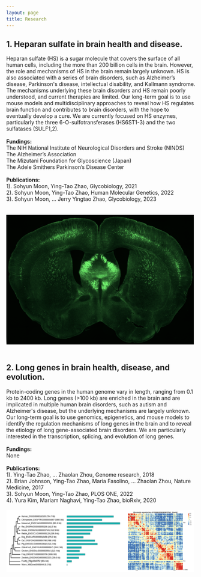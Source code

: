 ```yaml
---
layout: page
title: Research 
---
```

## 1. Heparan sulfate in brain health and disease.<br>
Heparan sulfate (HS) is a sugar molecule that covers the surface of all human cells, including the more than 200 billion cells in the brain. However, the role and mechanisms of HS in the brain remain largely unknown. HS is also associated with a series of brain disorders, such as Alzheimer’s disease, Parkinson's disease, intellectual disability, and Kallmann syndrome. The mechanisms underlying these brain disorders and HS remain poorly understood, and current therapies are limited. Our long-term goal is to use mouse models and multidisciplinary approaches to reveal how HS regulates brain function and contributes to brain disorders, with the hope to eventually develop a cure. We are currently focused on HS enzymes, particularly the three 6-O-sulfotransferases (HS6ST1-3) and the two sulfatases (SULF1,2). <br> 
<br>
**Fundings:** <br>
The NIH National Institute of Neurological Disorders and Stroke (NINDS) <br>
The Alzheimer’s Association <br>
The Mizutani Foundation for Glycoscience (Japan) <br>
The Adele Smithers Parkinson’s Disease Center <br>
<br>
**Publications:** <br>
1). Sohyun Moon, Ying-Tao Zhao, Glycobiology, 2021 <br>
2). Sohyun Moon, Ying-Tao Zhao, Human Molecular Genetics, 2022 <br>
3). Sohyun Moon, ... Jerry Yingtao Zhao, Glycobiology, 2023 <br>
<br>
<br>
<img width="500" src="/img/Brain1.png" data-action="zoom"><br>
<br>

## 2. Long genes in brain health, disease, and evolution.<br>
Protein-coding genes in the human genome vary in length, ranging from 0.1 kb to 2400 kb. Long genes (>100 kb) are enriched in the brain and are implicated in multiple human brain disorders, such as autism and Alzheimer's disease, but the underlying mechanisms are largely unknown. Our long-term goal is to use genomics, epigenetics, and mouse models to identify the regulation mechanisms of long genes in the brain and to reveal the etiology of long gene-associated brain disorders. We are particularly interested in the transcription, splicing, and evolution of long genes. <br>
<br>
**Fundings:** <br>
None <br>
<br>
**Publications:** <br>
1). Ying-Tao Zhao, ... Zhaolan Zhou, Genome research, 2018 <br>
2). Brian Johnson, Ying-Tao Zhao, Maria Fasolino, ... Zhaolan Zhou, Nature Medicine, 2017 <br>
3). Sohyun Moon, Ying-Tao Zhao, PLOS ONE, 2022 <br>
4). Yura Kim, Mariam Naghavi, Ying-Tao Zhao, bioRxiv, 2020 <br>
<br>
<img width="500" src="/img/Long_Genes.png" data-action="zoom"><br>
<br>

<!-- 
## 3. Developing new Machine Learning algorithms.<br>
Biomedical research has experienced an explosion of new data in the past two decades. However, many of these data were generated to test pre-defined hypotheses, and information unrelated to the hypotheses remains hidden in the data. Machine Learning algorithms uncover hidden patterns, unknown correlations, and other insights through examining large-scale datasets, thus providing an opportunity to develop efficient and effective approaches to discover new information from biomedical and clinical datasets. This new information might be a stepping stone for further investigations. We are particularly interested in a type of artificial neural network known as autoencoder. <br>
-->

<!-- 
The human genome contains more than 4000 genes 
Gene lengths affect transcription because gene transcription relies on RNA polymerase II (Pol II) moving across the entire gene region. Gene lengths also affect co-transcriptional processes, such as intron splicing, because a long intron represents a larger RNA molecule to be removed from mRNA precursors than a short intron does. Our research focuses on the following questions: <br>
## How are long genes transcribed? <br>
Gene transcription is coupled with a series of well-controlled Pol II activities, including recruitment, initiation, pausing, elongation, and termination. The current understanding of Pol II activities is mainly obtained from studies using non-neuronal cells, which rarely express long genes. Thus, the mechanisms regulating Pol II activities in long genes remain largely unknown. We use neuronal cells to illuminate the molecular mechanisms regulating Pol II activities (e.g., recruitment, initiation, pausing, elongation, and termination) in long genes.  <br>
## How are long introns spliced? <br>
Intron lengths affect the splicing process. Splicing a long intron is a challenge for canonical splicing mechanism, because a long intron takes a longer time to be transcribed and represents a larger RNA molecule to be removed than a short intron does. Indeed, long introns are associated with a high rate of splicing errors, which are implicated in various human diseases. Despite the importance of long intron splicing, however, we have a limited understanding of its molecular mechanisms. Several splicing mechanisms, such as recursive splicing, have been reported for long intron splicing, but their molecular basis remains elusive. We combine computational and experimental approaches to reveal the molecular mechanisms of intron splicing in long genes. <br>
-->

<!-- ## Question 1: How is chromatin organized in the gene bodies of long genes? <br>
Chromatin is highly organized in the nucleus. During the past decade, our understanding of chromatin organizations is significantly advanced by high-throughput sequencing technologies and imaging technologies. Chromatin organizations, from the higher levels of compartments and chromosome territories to the lower levels of topologically associating domains and enhancer-promoter loops, are crucial for various biological processes, particularly gene transcription. However, we know almost nothing about chromatin organization at gene body regions, where transcription actually happens. This is primarily because the resolutions of current technologies are insufficient to study most genes. For example, due to sequencing cost, most Hi-C data have a resolution of 25-40 kb, but the median length of human genes is 10 kb. Long genes, however, present an ideal model to overcome these limitations. We plan to use long genes as a model to illuminate the basic principles and functions of gene-body chromatin organizations. <br>
<br> -->

<!-- Autism spectrum disorder (ASD) is a lifelong developmental disability that affects 1 in 59 children. Hundreds of thousands of families are suffering from ASD. These sufferings can be greatly relieved by therapeutic treatment or cure of ASD. However, this is no cure for ASD so far, largely due to the lack of a good understanding of its molecular mechanisms. These molecular mechanisms are crucial for identifying therapeutic targets. Particularly, a molecular abnormality shared by the large majority of ASD individuals will be an ideal therapeutic target, because it has the potential to help a large portion of ASD individuals. We recently find that misregulation of long genes could be a molecular abnormality shared by the large majority of ASD individuals. We plan to illuminate the role of the misregulation of long genes in ASD etiology. Our research will provide new insights into the molecular mechanisms of ASD and a potential therapeutic target, which will hopefully facilitate the development of ASD treatment and eventually alleviate the suffering of ASD individuals and their families. <br>  -->
